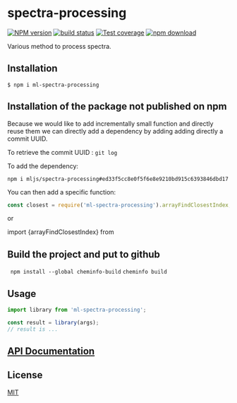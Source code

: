 # spectra-processing

[![NPM version][npm-image]][npm-url]
[![build status][travis-image]][travis-url]
[![Test coverage][codecov-image]][codecov-url]
[![npm download][download-image]][download-url]

Various method to process spectra.

## Installation

`$ npm i ml-spectra-processing`

## Installation of the package not published on npm

Because we would like to add incrementally small function and directly reuse them we can directly add a dependency by adding adding directly a commit UUID.

To retrieve the commit UUID : `git log`

To add the dependency:

`npm i mljs/spectra-processing#ed33f5cc8e0f5f6e8e9210bd915c6393846dbd17`

You can then add a specific function:

```js
const closest = require('ml-spectra-processing').arrayFindClosestIndex;
````

or

import {arrayFindClosestIndex} from



## Build the project and put to github

` npm install --global cheminfo-build`
`cheminfo build`

## Usage

```js
import library from 'ml-spectra-processing';

const result = library(args);
// result is ...
```

## [API Documentation](https://cheminfo.github.io/spectra-processing/)

## License

[MIT](./LICENSE)

[npm-image]: https://img.shields.io/npm/v/spectra-processing.svg?style=flat-square
[npm-url]: https://www.npmjs.com/package/spectra-processing
[travis-image]: https://img.shields.io/com/travis/cheminfo/spectra-processing/master.svg?style=flat-square
[travis-url]: https://travis-ci.com/cheminfo/spectra-processing
[codecov-image]: https://img.shields.io/codecov/c/github/cheminfo/spectra-processing.svg?style=flat-square
[codecov-url]: https://codecov.io/gh/cheminfo/spectra-processing
[download-image]: https://img.shields.io/npm/dm/spectra-processing.svg?style=flat-square
[download-url]: https://www.npmjs.com/package/spectra-processing
